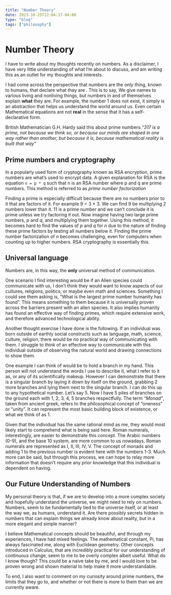 ```yaml
---
title: "Number Theory"
date: 2023-10-25T22:04:17-04:00
type: "blog"
tags: ["philosophy"]
---
```

# Number Theory

I have to write about my thoughts recently on numbers. As a disclaimer, I have very little understanding of what I’m about to discuss, and am writing this as an outlet for my thoughts and interests.

I had come across the perspective that numbers are the only thing, known to humans, that declare what they are . This is to say, We give names to various living and nonliving things, but numbers in and of themselves explain **what** they are. For example, the number 1 does not exist, it simply is an abstraction that helps us understand the world around us. Even certain Mathematical equations are not **real** in the sense that it has a self-declarative form. 

British Mathematician G.H. Hardy said this about prime numbers.*“317 is a prime, not because we think so, or because our minds are shaped in one way rather than another, but because it is, because mathematical reality is built that way”*

## Prime numbers and cryptography

In a popularly used form of cryptography known as RSA encryption, prime numbers are what’s used to encrypt data. A given explanation for RSA is the equation `n = p * q` such that n is an RSA number where p and q are prime numbers. This method is referred to as *prime number factorization*

Finding a prime is especially difficult because there are no numbers prior to it that are factors of it. For example 9 = 3 * 3. We can find 9 be multiplying 2 numbers lower than it. 11 is a prime number and we can’t conclude it is prime unless we try factoring it out. Now imagine having two large prime numbers, *p* and *q*, and multiplying them together. Using this method, it becomes hard to find the values of *p* and *q* for *n* due to the nature of finding these prime factors by testing all numbers below it. Finding the prime number factorization of *n* becomes challenging, even for computers when counting up to higher numbers.  RSA cryptography is essentially this.

## Universal language 

Numbers are, in this way, the **only** universal method of communication. 

One scenario I find interesting would be if an Alien species could communicate with us, I don’t think they would want to know aspects of our cultures, religions, politics, or maybe even math and sciences. Something I could see them asking is, “What is the largest prime number humanity has found”. This means something to them because it is universally proven across the barriers present with an alien species. It also implies humanity has found an effective way of finding primes, which require extensive work, and therefore advanced technological ability.

Another thought exercise I have done is the following. If an individual was born outside of earthly social constructs such as language, math, science, culture, religion, there would be no practical way of communicating with them. I struggle to think of an effective way to communicate with this individual outside of observing the natural world and drawing connections to show them. 

One example I can think of would be to hold a branch in my hand. This person will not understand the words I use to describe it, what I refer to it as, or any of its scientifically makeup. However I can demonstrate that there is a singular branch by laying it down by itself on the ground, grabbing 2 more branches and lying them next to the singular branch. I can do this up to any hypothetical number. Let’s say 5. Now I have 5 piles of branches on the ground each with 1, 2, 3, 4, 5 branches respectfully. The term *“Monad”*, taken from ancient greek, refers to the philosophical concept of “oneness” or “unity”. It can represent the most basic building block of existence, or what we think of as 1.

Given that the individual has the same rational mind as me, they would most likely start to comprehend what is being said here. Roman numerals, interestingly, are easier to demonstrate this concept. The Arabic numbers (0-9), and the base 10 system, are more common to us nowadays. Roman numerals are represented as I, II, III, IV, V.  The concept of monads and adding 1 to the previous number is evident here with the numbers 1-3. Much more can be said, but through this process, we can hope to relay more information that doesn’t require any prior knowledge that this individual is dependent on having.

## Our Future Understanding of Numbers

My personal theory is that, if we are to develop into a more complex society and hopefully understand the universe, we might need to rely on numbers. Numbers, seem to be fundamentally tied to the universe itself, or at least the way we, as humans, understand it. Are there possibly secrets hidden in numbers that can explain things we already know about reality, but in a more elegant and simple manner? 

I believe Mathematical concepts should be beautiful, and through my experiences, I have had mixed feelings. The mathematical constant, Pi, has always fascinated me, along with Euclidean geometry. Other concepts introduced in Calculus, that are incredibly practical for our understanding of continuous change, seem to me to be overly complex albeit useful. What do I know though? This could be a naive take by me, and I would love to be proven wrong and shown material to help make it more understandable.

To end, I also want to comment on my curiosity around prime numbers, the limits that they go to, and whether or not there is more to them than we are currently aware.